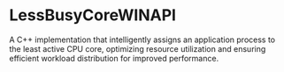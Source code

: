 # LessBusyCoreWINAPI

A C++ implementation that intelligently assigns an application process to the least active CPU core, optimizing resource utilization and ensuring efficient workload distribution for improved performance.
